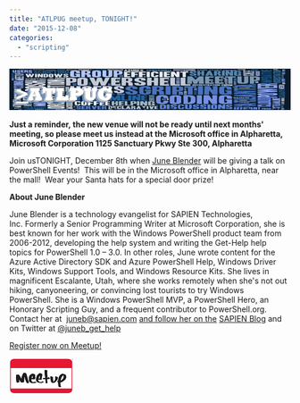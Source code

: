 ```yaml
---
title: "ATLPUG meetup, TONIGHT!"
date: "2015-12-08"
categories: 
  - "scripting"
---
```


[![PUG wide text](images/PUG-wide-text-968x142.png)](http://www.meetup.com/Atlanta-PowerShell-Users-Group/)

**Just a reminder, the new venue will not be ready until next months' meeting, so please meet us instead at the Microsoft office in Alpharetta, Microsoft Corporation 1125 Sanctuary Pkwy Ste 300, Alpharetta**

Join usTONIGHT, December 8th when [June Blender](http://www.sapien.com/blog/) will be giving a talk on PowerShell Events!  This will be in the Microsoft office in Alpharetta, near the mall!  Wear your Santa hats for a special door prize!

**About June Blender**

June Blender is a technology evangelist for SAPIEN Technologies, Inc. Formerly a Senior Programming Writer at Microsoft Corporation, she is best known for her work with the Windows PowerShell product team from 2006-2012, developing the help system and writing the Get-Help help topics for PowerShell 1.0 – 3.0. In other roles, June wrote content for the Azure Active Directory SDK and Azure PowerShell Help, Windows Driver Kits, Windows Support Tools, and Windows Resource Kits. She lives in magnificent Escalante, Utah, where she works remotely when she's not out hiking, canyoneering, or convincing lost tourists to try Windows PowerShell. She is a Windows PowerShell MVP, a PowerShell Hero, an Honorary Scripting Guy, and a frequent contributor to PowerShell.org. Contact her at  [juneb@sapien.com](mailto:juneb@sapien.com) [and follow her on the](http://www.eventbrite.com/e/phillyposh-december-3rd-2015-adam-bertram-tickets-19612925789?ref=ebtnebregn) [SAPIEN Blog](http://www.sapien.com/blog/) and on Twitter at [@juneb\_get\_help](https://twitter.com/juneb_get_help)

[Register now on Meetup!](http://www.meetup.com/Atlanta-PowerShell-Users-Group/events/226320634/?a=socialmedia)

[![MeetUp](images/MeetUp.png)](http://www.meetup.com/Atlanta-PowerShell-Users-Group/events/226320634/?a=socialmedia)
